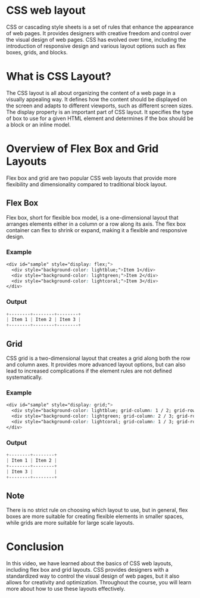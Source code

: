 # CSS web layout

CSS or cascading style sheets is a set of rules that enhance the appearance of web pages. It provides designers with creative freedom and control over the visual design of web pages. CSS has evolved over time, including the introduction of responsive design and various layout options such as flex boxes, grids, and blocks.

# What is CSS Layout?

The CSS layout is all about organizing the content of a web page in a visually appealing way. It defines how the content should be displayed on the screen and adapts to different viewports, such as different screen sizes. The display property is an important part of CSS layout. It specifies the type of box to use for a given HTML element and determines if the box should be a block or an inline model.

# Overview ****of Flex Box and Grid Layouts****

Flex box and grid are two popular CSS web layouts that provide more flexibility and dimensionality compared to traditional block layout.

## Flex Box

Flex box, short for flexible box model, is a one-dimensional layout that arranges elements either in a column or a row along its axis. The flex box container can flex to shrink or expand, making it a flexible and responsive design.

### Example

```css
<div id="sample" style="display: flex;">
  <div style="background-color: lightblue;">Item 1</div>
  <div style="background-color: lightgreen;">Item 2</div>
  <div style="background-color: lightcoral;">Item 3</div>
</div>
```

### Output

```css
+--------+--------+--------+
| Item 1 | Item 2 | Item 3 |
+--------+--------+--------+
```

## Grid

CSS grid is a two-dimensional layout that creates a grid along both the row and column axes. It provides more advanced layout options, but can also lead to increased complications if the element rules are not defined systematically.

### Example

```css
<div id="sample" style="display: grid;">
  <div style="background-color: lightblue; grid-column: 1 / 2; grid-row: 1 / 2;">Item 1</div>
  <div style="background-color: lightgreen; grid-column: 2 / 3; grid-row: 1 / 2;">Item 2</div>
  <div style="background-color: lightcoral; grid-column: 1 / 3; grid-row: 2 / 3;">Item 3</div>
</div>
```

### Output

```css
+--------+--------+
| Item 1 | Item 2 |
+--------+--------+
| Item 3 |        |
+--------+--------+
```

## Note

There is no strict rule on choosing which layout to use, but in general, flex boxes are more suitable for creating flexible elements in smaller spaces, while grids are more suitable for large scale layouts.

# Conclusion

In this video, we have learned about the basics of CSS web layouts, including flex box and grid layouts. CSS provides designers with a standardized way to control the visual design of web pages, but it also allows for creativity and optimization. Throughout the course, you will learn more about how to use these layouts effectively.